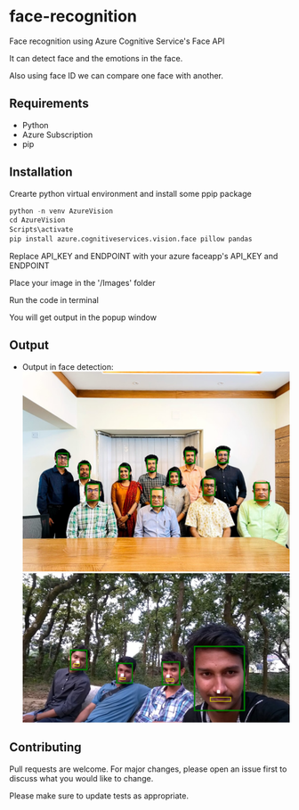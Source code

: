 # face-recognition
Face recognition using Azure Cognitive Service's Face API

It can detect face and the emotions in the face.

Also using face ID we can compare one face with another.
## Requirements
* Python
* Azure Subscription
* pip

## Installation
Crearte python virtual environment and install some ppip package
```python
python -n venv AzureVision
cd AzureVision
Scripts\activate
pip install azure.cognitiveservices.vision.face pillow pandas
```
Replace API_KEY and ENDPOINT with your azure faceapp's API_KEY and ENDPOINT

Place your image in the '/Images' folder

Run the code in terminal

You will get output in the popup window

## Output

* Output in face detection:
![Output in face detection:](Images/output1.png?raw=true "Face")
![Output in face landmark:](Images/output2.png?raw=true "Face2")




## Contributing
Pull requests are welcome. For major changes, please open an issue first to discuss what you would like to change.

Please make sure to update tests as appropriate.
